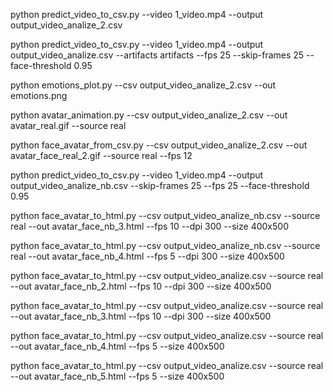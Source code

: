 python predict_video_to_csv.py --video 1_video.mp4 --output output_video_analize_2.csv

python predict_video_to_csv.py --video 1_video.mp4 --output output_video_analize.csv --artifacts artifacts --fps 25 --skip-frames 25 --face-threshold 0.95




python emotions_plot.py --csv output_video_analize_2.csv --out emotions.png


python avatar_animation.py --csv output_video_analize_2.csv --out avatar_real.gif --source real



python face_avatar_from_csv.py --csv output_video_analize_2.csv --out avatar_face_real_2.gif --source real --fps 12







 
python predict_video_to_csv.py --video 1_video.mp4 --output output_video_analize_nb.csv --skip-frames 25 --fps 25 --face-threshold 0.95


python face_avatar_to_html.py --csv output_video_analize_nb.csv --source real --out avatar_face_nb_3.html --fps 10 --dpi 300 --size 400x500


python face_avatar_to_html.py --csv output_video_analize_nb.csv --source real --out avatar_face_nb_4.html --fps 5 --dpi 300 --size 400x500






python face_avatar_to_html.py --csv output_video_analize.csv --source real --out avatar_face_nb_2.html --fps 10 --dpi 300 --size 400x500



python face_avatar_to_html.py --csv output_video_analize.csv --source real --out avatar_face_nb_3.html --fps 10 --dpi 300 --size 400x500


python face_avatar_to_html.py --csv output_video_analize.csv --source real --out avatar_face_nb_4.html --fps 5 --size 400x500


python face_avatar_to_html.py --csv output_video_analize.csv --source real --out avatar_face_nb_5.html --fps 5 --size 400x500